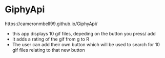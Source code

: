 # GiphyApi
<p>https://cameronmbell99.github.io/GiphyApi/</p>
<ul>
  <li>this app displays 10 gif files, depeding on the button you press/ add</li>
  <li>It adds a rating of the gif from g to R</li>
  <li>The user can add their own button which will be used to search for 10 gif files relating to that new button</li>
</ul>
